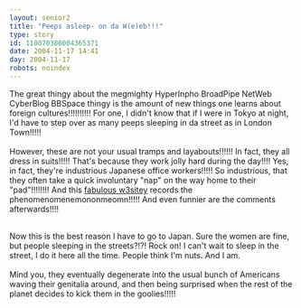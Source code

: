 ```yaml
---
layout: senior2
title: "Peeps asleep- on da W(e)eb!!!"
type: story
id: 110070386004365371
date: 2004-11-17 14:41
day: 2004-11-17
robots: noindex
---
```

The great thingy about the megmighty HyperInpho BroadPipe NetWeb CyberBlog BBSpace thingy is the amount of new things one learns about foreign cultures!!!!!!!!!! For one, I didn't know that if I were in Tokyo at night, I'd have to step over as many peeps sleeping in da street as in London Town!!!!!<br/> <br/>However, these are not your usual tramps and layabouts!!!!!! In fact, they all dress in suits!!!!! That's because they work jolly hard during the day!!!! Yes, in fact, they're industrious Japanese office workers!!!!! So industrious, that they often take a quick involuntary "nap" on the way home to their "pad"!!!!!!!! And this <a href="http://masamania.com/archives/2004/09/japanese_busine.html">fabulous w3sitey</a> records the phenomenomenemononmeomn!!!!! And even funnier are the comments afterwards!!!!<br/> <br/><div class="quote">Now this is the best reason I have to go to Japan. Sure the women are fine, but people sleeping in the streets?!?! Rock on! I can't wait to sleep in the street, I do it here all the time. People think I'm nuts. And I am. </div> <br/>Mind you, they eventually degenerate into the usual bunch of Americans waving their genitalia around, and then being surprised when the rest of the planet decides to kick them in the goolies!!!!!
